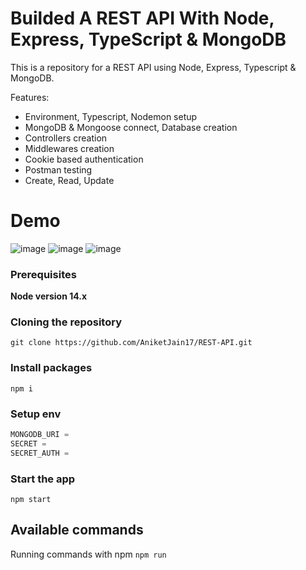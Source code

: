 # Builded A REST API With Node, Express, TypeScript & MongoDB


This is a repository for a REST API using Node, Express, Typescript & MongoDB.


Features:

- Environment, Typescript, Nodemon setup
- MongoDB & Mongoose connect, Database creation
- Controllers creation
- Middlewares creation
- Cookie based authentication
- Postman testing
- Create, Read, Update

# Demo 
![image](https://github.com/AniketJain17/REST-API/assets/63732758/d9a01bc5-52ef-4659-8eb4-1869e198ba2d)
![image](https://github.com/AniketJain17/REST-API/assets/63732758/a484258d-e940-4ff5-905e-3253c1b36d83)
![image](https://github.com/AniketJain17/REST-API/assets/63732758/fdcf8e58-289b-47a5-8b71-bc9619183a68)



### Prerequisites

**Node version 14.x**

### Cloning the repository

```shell
git clone https://github.com/AniketJain17/REST-API.git
``` 

### Install packages

```shell
npm i
```

### Setup env

```js
MONGODB_URI =
SECRET = 
SECRET_AUTH = 
```

### Start the app

```shell
npm start
```

## Available commands

Running commands with npm `npm run`

